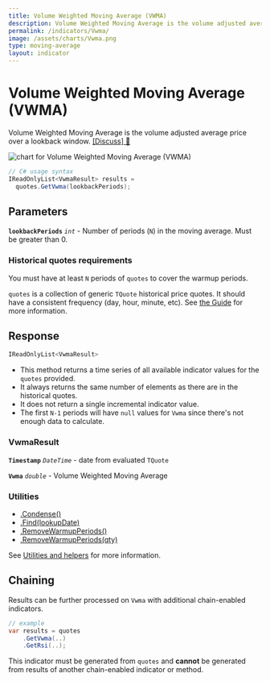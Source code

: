 ```yaml
---
title: Volume Weighted Moving Average (VWMA)
description: Volume Weighted Moving Average is the volume adjusted average price over a lookback window.
permalink: /indicators/Vwma/
image: /assets/charts/Vwma.png
type: moving-average
layout: indicator
---
```


# Volume Weighted Moving Average (VWMA)

Volume Weighted Moving Average is the volume adjusted average price over a lookback window.
[[Discuss] 💬](https://github.com/DaveSkender/Stock.Indicators/discussions/657 "Community discussion about this indicator")

![chart for Volume Weighted Moving Average (VWMA)](/assets/charts/Vwma.png)

```csharp
// C# usage syntax
IReadOnlyList<VwmaResult> results =
  quotes.GetVwma(lookbackPeriods);
```

## Parameters

**`lookbackPeriods`** _`int`_ - Number of periods (`N`) in the moving average.  Must be greater than 0.

### Historical quotes requirements

You must have at least `N` periods of `quotes` to cover the warmup periods.

`quotes` is a collection of generic `TQuote` historical price quotes.  It should have a consistent frequency (day, hour, minute, etc).  See [the Guide](/guide/#historical-quotes) for more information.

## Response

```csharp
IReadOnlyList<VwmaResult>
```

- This method returns a time series of all available indicator values for the `quotes` provided.
- It always returns the same number of elements as there are in the historical quotes.
- It does not return a single incremental indicator value.
- The first `N-1` periods will have `null` values for `Vwma` since there's not enough data to calculate.

### VwmaResult

**`Timestamp`** _`DateTime`_ - date from evaluated `TQuote`

**`Vwma`** _`double`_ - Volume Weighted Moving Average

### Utilities

- [.Condense()](/utilities#condense)
- [.Find(lookupDate)](/utilities#find-indicator-result-by-date)
- [.RemoveWarmupPeriods()](/utilities#remove-warmup-periods)
- [.RemoveWarmupPeriods(qty)](/utilities#remove-warmup-periods)

See [Utilities and helpers](/utilities#utilities-for-indicator-results) for more information.

## Chaining

Results can be further processed on `Vwma` with additional chain-enabled indicators.

```csharp
// example
var results = quotes
    .GetVwma(..)
    .GetRsi(..);
```

This indicator must be generated from `quotes` and **cannot** be generated from results of another chain-enabled indicator or method.

